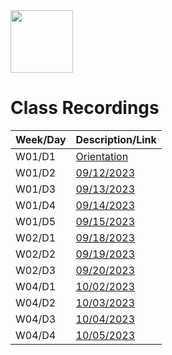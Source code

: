 <img src="https://i.imgur.com/2y0Lyzy.png" height="100">

# Class Recordings

| Week/Day | Description/Link |
|---|---|
| W01/D1 | [Orientation](https://generalassembly.zoom.us/rec/share/NJ8RzkY5yBDAC-gvYMueTdaD9RjFkm1L9AjW7qyGDtdi0KTjjXRpvnK4pCv_5JU.OouNyxL_BQZQ40P8)|
| W01/D2 | [09/12/2023](https://generalassembly.zoom.us/rec/share/qxEpAR8wt7LCwuTGr2kp5fEi5SU9C-5kWjzfKxYwx2vVhzzTO0zTI2m2h0e4q22c._Sy5RqZ_y6Juilje) |
| W01/D3 | [09/13/2023](https://generalassembly.zoom.us/rec/share/J5WsLrejl02yARUJ9s1lxl16qu7FWL-prGoCyeQhWVYX7Pw0LSFmCY93XZNmUBNG.z2oB_bWxJ_AXleo4) |
| W01/D4 | [09/14/2023](https://generalassembly.zoom.us/rec/share/va8gizwsFEFS40sg4g5L0QcFdPEJ7aP7tRoBiClm8Qcnymi6P53iatpeD-MiHTXq.xK-Es55RQO_jvjJZ) |
| W01/D5 | [09/15/2023](https://generalassembly.zoom.us/rec/share/IwsfivkjBZv-DnKCuXn5kBbutQFMPi4nNOj4TXSZQyDd2Qfm3wnKh8VcM3uOUrEN.PLJCOasBAHj7dl0W) |
| W02/D1 | [09/18/2023](https://generalassembly.zoom.us/rec/share/Zy_eT_pS-KoIDDmx5lA6aSI3-IRclb1oNk4zSTEefR_AtWB6oZZTjoGE4105ZJKZ.Kj4gx2nrrjMNouMV) |
| W02/D2 | [09/19/2023](https://generalassembly.zoom.us/rec/share/4MANA334yduoWqpRyIM-m4YuEpuhy8Kha_fSdFK0k-93QRGXyKPYAn9tRNZ02lbT.OPSK0eS_8gwHa9kM) |
| W02/D3 | [09/20/2023](https://generalassembly.zoom.us/rec/share/FA4LQ_njW6l8sIG2VRESDDJoBk2Vis9BI81sOUhOefNoN8nog49EIKmEplyuNKQI.Gw7tbL4S_w4BJWet) |
| W04/D1 | [10/02/2023](https://generalassembly.zoom.us/rec/share/H7ejnZRGoBM5vZbLiS2lfmDRXrwuwJfYKaHMywYyHloYKYVijHTgER15cvB5Sifk.YITXZx05PRvBfxwA) |
| W04/D2 | [10/03/2023](https://generalassembly.zoom.us/rec/share/vzkC4W82mPNIT2W3vi8qy89T5AxusT3p3LxYmhlxyXUecIi8wUMyRDCH_FR10KA.RHta3lj6y2sUdrw-) |
| W04/D3 | [10/04/2023](https://generalassembly.zoom.us/rec/share/mLnuZnwHivGfhPwCJeM3EPeTwKwTqSLBe6qc1InB80wANcHR4FGRZaQAxt73sI17.OLP7l3-odfOk1rWu) |
| W04/D4 | [10/05/2023](https://generalassembly.zoom.us/rec/share/N7DGTvKORAZLbs-xf13KKVOOLCnaXNgG6_MblsfEQrKyyLTAM0l21fwQtdiSpyrA.1RrA4O3j5Cuy5kz1) |
